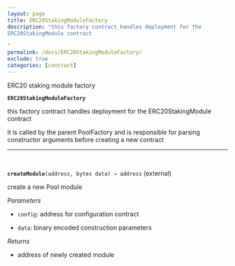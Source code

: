 ```yaml
---
layout: page
title: ERC20StakingModuleFactory
description: "this factory contract handles deployment for the
ERC20StakingModule contract

"
permalink: /docs/ERC20StakingModuleFactory/
exclude: true
categories: [contract]
---
```


ERC20 staking module factory



**`ERC20StakingModuleFactory`**

this factory contract handles deployment for the
ERC20StakingModule contract



it is called by the parent PoolFactory and is responsible
for parsing constructor arguments before creating a new contract





****
<br>

**`createModule`**`(address, bytes data) → address` (external)

create a new Pool module




*Parameters*  
- `config`: address for configuration contract

- `data`: binary encoded construction parameters


*Returns*  
- address of newly created module



